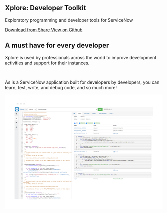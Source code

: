 <div class="container">
  <section class="jumbotron text-center">
    <div class="container">
      <h1 class="jumbotron-heading">Xplore: Developer Toolkit</h1>
      <p class="lead text-muted">Exploratory programming and developer tools for ServiceNow</p>
      <p>
        <a class="btn btn-primary my-2" href="https://developer.servicenow.com/connect.do#!/share/contents/9650888_xplore_developer_toolkit" rel="noopener noreferrer" target="_blank">
          Download from Share
        </a>
       <a class="btn btn-secondary my-2" href="https://github.com/jneale/Xplore" rel="noopener noreferrer" target="_blank">
          View on Github
        </a>
      </p>
    </div>
  </section>

  <section class="section-light">
    <div class="wrap _w-custom hero5 store-wrap">
      <div class="col-md">
        <div class="feature-block">
          <h2 class="feature-headline">A must have for every developer</h2>
          <div class="feature-narrative w-richtext">
            <p>Xplore is used by professionals across the world to improve development activities and support for their instances.</p>
            <p>‍</p>
            <p>As is a ServiceNow application built for developers by developers, you can learn, test, write, and debug code, and so much more!</p>
          </div>
        </div>
      </div>
      <div class="col-md">
        <img class="hero5-image" src="assets/xplore-screenshot.png"></div>
    </div>
  </section>
</div>